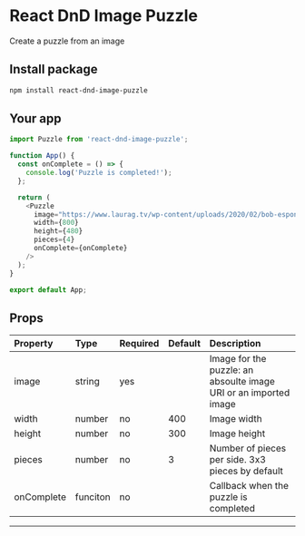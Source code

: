 # React DnD Image Puzzle

Create a puzzle from an image

## Install package


```sh
npm install react-dnd-image-puzzle
```

## Your app

```js
import Puzzle from 'react-dnd-image-puzzle';

function App() {
  const onComplete = () => {
    console.log('Puzzle is completed!');
  };

  return (
    <Puzzle
      image="https://www.laurag.tv/wp-content/uploads/2020/02/bob-esponja.jpg"
      width={800}
      height={480}
      pieces={4}
      onComplete={onComplete}
    />
  );
}

export default App;
```

## Props

Property    | Type     | Required | Default | Description
:---        | :---     | :---     | :---    | :---
image       | string   | yes      |         | Image for the puzzle: an absoulte image URI or an imported image
width       | number   | no       | 400     | Image width
height      | number   | no       | 300     | Image height
pieces      | number   | no       | 3       | Number of pieces per side. 3x3 pieces by default
onComplete  | funciton | no       |         | Callback when the puzzle is completed
-----